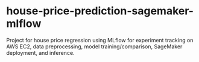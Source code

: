 # house-price-prediction-sagemaker-mlflow
Project for house price regression using MLflow for experiment tracking on AWS EC2, data preprocessing, model training/comparison, SageMaker deployment, and inference.
